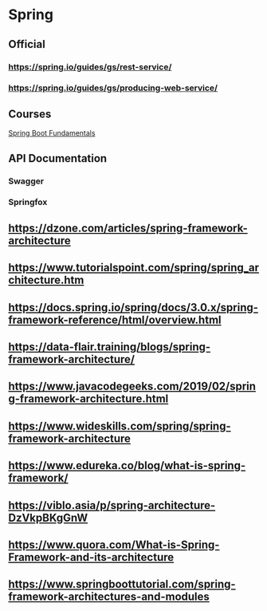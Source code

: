 # Spring
## Official
### https://spring.io/guides/gs/rest-service/
### https://spring.io/guides/gs/producing-web-service/
## Courses
[Spring Boot Fundamentals](https://app.pluralsight.com/library/courses/spring-boot-fundamentals)

## API Documentation
### Swagger 
### Springfox

## https://dzone.com/articles/spring-framework-architecture

## https://www.tutorialspoint.com/spring/spring_architecture.htm

## https://docs.spring.io/spring/docs/3.0.x/spring-framework-reference/html/overview.html

## https://data-flair.training/blogs/spring-framework-architecture/

## https://www.javacodegeeks.com/2019/02/spring-framework-architecture.html

## https://www.wideskills.com/spring/spring-framework-architecture

## https://www.edureka.co/blog/what-is-spring-framework/

## https://viblo.asia/p/spring-architecture-DzVkpBKgGnW

## https://www.quora.com/What-is-Spring-Framework-and-its-architecture

## https://www.springboottutorial.com/spring-framework-architectures-and-modules
